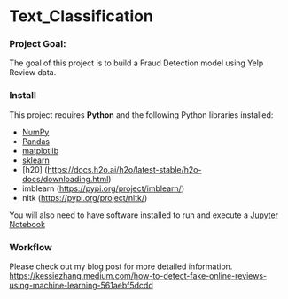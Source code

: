# Text_Classification

### Project Goal:

The goal of this project is to build a Fraud Detection model using Yelp Review data. 

### Install

This project requires **Python** and the following Python libraries installed:

- [NumPy](http://www.numpy.org/)
- [Pandas](http://pandas.pydata.org/)
- [matplotlib](http://matplotlib.org/)
- [sklearn](https://scikit-learn.org)
- [h20] (https://docs.h2o.ai/h2o/latest-stable/h2o-docs/downloading.html)
- imblearn (https://pypi.org/project/imblearn/)
- nltk (https://pypi.org/project/nltk/)

You will also need to have software installed to run and execute a [Jupyter Notebook](http://ipython.org/notebook.html)

### Workflow
Please check out my blog post for more detailed information.
https://kessiezhang.medium.com/how-to-detect-fake-online-reviews-using-machine-learning-561aebf5dcdd

